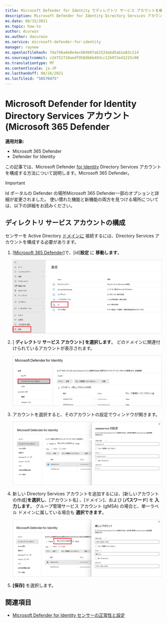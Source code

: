 ```yaml
---
title: Microsoft Defender for Identity でディレクトリ サービス アカウントを構成する
description: Microsoft Defender for Identity Directory Services アカウントを構成する方法については、「Microsoft Defender for Identity Directory Services」Microsoft 365 Defender
ms.date: 08/15/2021
ms.topic: how-to
author: dcurwin
ms.author: dacurwin
ms.service: microsoft-defender-for-identity
manager: raynew
ms.openlocfilehash: 7da746ade0e4ec684b97a61524abd5ab1e83c114
ms.sourcegitcommit: c2d752718aedf958db6b403cc12b972ed1215c00
ms.translationtype: MT
ms.contentlocale: ja-JP
ms.lasthandoff: 08/26/2021
ms.locfileid: "58570475"
---
```

# <a name="microsoft-defender-for-identity-directory-services-account-in-microsoft-365-defender"></a>Microsoft Defender for Identity Directory Services アカウント (Microsoft 365 Defender

**適用対象:**

- Microsoft 365 Defender
- Defender for Identity

この記事では、Microsoft Defender [for Identity](/defender-for-identity) Directory Services アカウントを構成する方法について説明します。Microsoft 365 Defender。 [](/microsoft-365/security/defender/overview-security-center)

>[!IMPORTANT]
>Id ポータルの Defender の場所Microsoft 365 Defender一部のオプションと詳細が変更されました。 使い慣れた機能と新機能の両方を見つける場所については、以下の詳細をお読みください。

## <a name="configure-directory-services-account"></a>ディレクトリ サービス アカウントの構成

センサーを Active Directory [ドメインに](sensor-health.md#add-a-sensor) 接続するには、Directory Services アカウントを構成する必要があります。

1. [[Microsoft 365 Defender]](https://security.microsoft.com/)で、[id]**設定** に **移動します**。

    ![[ID] 設定に移動します。](../../media/defender-identity/settings-identities.png)

1. [ **ディレクトリ サービス アカウント] を選択します**。 どのドメインに関連付けられているアカウントが表示されます。

    ![ディレクトリ サービス アカウント。](../../media/defender-identity/directory-service-accounts.png)

1. アカウントを選択すると、そのアカウントの設定でウィンドウが開きます。

    ![アカウント設定。](../../media/defender-identity/account-settings.png)

1. 新しい Directory Services アカウントを追加するには、[新しいアカウントの作成]**を選択し**、[アカウント名] 、[ドメイン]、および [**パスワード**] を **入力します**。 グループ管理サービス アカウント (gMSA) の場合と、単一ラベル ドメインに属している場合も **選択できます**。

    ![新しいディレクトリ サービス アカウント。](../../media/defender-identity/new-directory-service-account.png)

1. **[保存]** を選択します。

## <a name="see-also"></a>関連項目

- [Microsoft Defender for Identity センサーの正常性と設定](sensor-health.md)
